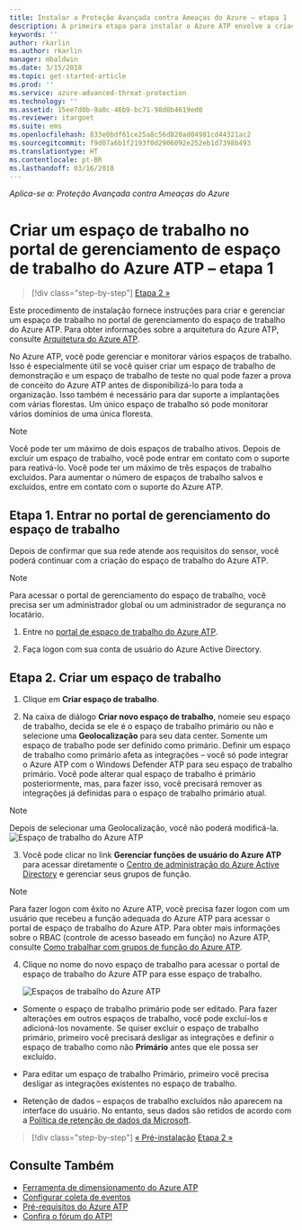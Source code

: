```yaml
---
title: Instalar a Proteção Avançada contra Ameaças do Azure – etapa 1 | Microsoft Docs
description: A primeira etapa para instalar o Azure ATP envolve a criação de um espaço de trabalho para sua implantação do Azure ATP.
keywords: ''
author: rkarlin
ms.author: rkarlin
manager: mbaldwin
ms.date: 3/15/2018
ms.topic: get-started-article
ms.prod: ''
ms.service: azure-advanced-threat-protection
ms.technology: ''
ms.assetid: 15ee7d0b-9a0c-46b9-bc71-98d0b4619ed0
ms.reviewer: itargoet
ms.suite: ems
ms.openlocfilehash: 833e0bdf61ce25a8c56d820ad04981cd44321ac2
ms.sourcegitcommit: f9d07a6b1f2193f0d2906092e252eb1d7398b493
ms.translationtype: HT
ms.contentlocale: pt-BR
ms.lasthandoff: 03/16/2018
---
```

*Aplica-se a: Proteção Avançada contra Ameaças do Azure*


# <a name="creating-a-workspace-in-the-azure-atp-workspace-management-portal---step-1"></a>Criar um espaço de trabalho no portal de gerenciamento de espaço de trabalho do Azure ATP – etapa 1

>[!div class="step-by-step"]
[Etapa 2 »](install-atp-step2.md)

Este procedimento de instalação fornece instruções para criar e gerenciar um espaço de trabalho no portal de gerenciamento do espaço de trabalho do Azure ATP. Para obter informações sobre a arquitetura do Azure ATP, consulte [Arquitetura do Azure ATP](atp-architecture.md).

No Azure ATP, você pode gerenciar e monitorar vários espaços de trabalho. Isso é especialmente útil se você quiser criar um espaço de trabalho de demonstração e um espaço de trabalho de teste no qual pode fazer a prova de conceito do Azure ATP antes de disponibilizá-lo para toda a organização. Isso também é necessário para dar suporte a implantações com várias florestas. Um único espaço de trabalho só pode monitorar vários domínios de uma única floresta. 

> [!NOTE]
> Você pode ter um máximo de dois espaços de trabalho ativos. Depois de excluir um espaço de trabalho, você pode entrar em contato com o suporte para reativá-lo. Você pode ter um máximo de três espaços de trabalho excluídos. Para aumentar o número de espaços de trabalho salvos e excluídos, entre em contato com o suporte do Azure ATP.

## <a name="step-1-enter-the-workspace-management-portal"></a>Etapa 1. Entrar no portal de gerenciamento do espaço de trabalho

Depois de confirmar que sua rede atende aos requisitos do sensor, você poderá continuar com a criação do espaço de trabalho do Azure ATP.

> [!NOTE]
>Para acessar o portal de gerenciamento do espaço de trabalho, você precisa ser um administrador global ou um administrador de segurança no locatário.


1.  Entre no [portal de espaço de trabalho do Azure ATP](https://portal.atp.azure.com).

2.  Faça logon com sua conta de usuário do Azure Active Directory.

## <a name="step-2-create-a-workspace"></a>Etapa 2. Criar um espaço de trabalho

1. Clique em **Criar espaço de trabalho**.

2. Na caixa de diálogo **Criar novo espaço de trabalho**, nomeie seu espaço de trabalho, decida se ele é o espaço de trabalho primário ou não e selecione uma **Geolocalização** para seu data center. Somente um espaço de trabalho pode ser definido como primário. Definir um espaço de trabalho como primário afeta as integrações – você só pode integrar o Azure ATP com o Windows Defender ATP para seu espaço de trabalho primário. Você pode alterar qual espaço de trabalho é primário posteriormente, mas, para fazer isso, você precisará remover as integrações já definidas para o espaço de trabalho primário atual.
 > [!NOTE]
 > Depois de selecionar uma Geolocalização, você não poderá modificá-la.
    ![Espaço de trabalho do Azure ATP](media/create-workspace.png)

3. Você pode clicar no link **Gerenciar funções de usuário do Azure ATP** para acessar diretamente o [Centro de administração do Azure Active Directory](https://docs.microsoft.com/azure/active-directory/active-directory-assign-admin-roles-azure-portal) e gerenciar seus grupos de função.

 > [!NOTE]
 > Para fazer logon com êxito no Azure ATP, você precisa fazer logon com um usuário que recebeu a função adequada do Azure ATP para acessar o portal de espaço de trabalho do Azure ATP. Para obter mais informações sobre o RBAC (controle de acesso baseado em função) no Azure ATP, consulte [Como trabalhar com grupos de função do Azure ATP](atp-role-groups.md).

4. Clique no nome do novo espaço de trabalho para acessar o portal de espaço de trabalho do Azure ATP para esse espaço de trabalho.

    ![Espaços de trabalho do Azure ATP](media/atp-workspaces.png)

- Somente o espaço de trabalho primário pode ser editado. Para fazer alterações em outros espaços de trabalho, você pode excluí-los e adicioná-los novamente. Se quiser excluir o espaço de trabalho primário, primeiro você precisará desligar as integrações e definir o espaço de trabalho como não **Primário** antes que ele possa ser excluído.
- Para editar um espaço de trabalho Primário, primeiro você precisa desligar as integrações existentes no espaço de trabalho.

- Retenção de dados – espaços de trabalho excluídos não aparecem na interface do usuário. No entanto, seus dados são retidos de acordo com a [Política de retenção de dados da Microsoft](https://www.microsoft.com/trustcenter/privacy/you-own-your-data).


>[!div class="step-by-step"]
[« Pré-instalação](configure-port-mirroring.md)
[Etapa 2 »](install-atp-step2.md)


## <a name="see-also"></a>Consulte Também
- [Ferramenta de dimensionamento do Azure ATP](http://aka.ms/aatpsizingtool)
- [Configurar coleta de eventos](configure-event-collection.md)
- [Pré-requisitos do Azure ATP](atp-prerequisites.md)
- [Confira o fórum do ATP!](https://aka.ms/azureatpcommunity)
